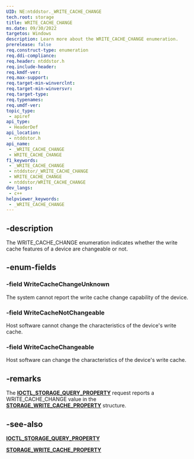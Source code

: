 ```yaml
---
UID: NE:ntddstor._WRITE_CACHE_CHANGE
tech.root: storage
title: WRITE_CACHE_CHANGE
ms.date: 09/30/2022
targetos: Windows
description: Learn more about the WRITE_CACHE_CHANGE enumeration.
prerelease: false
req.construct-type: enumeration
req.ddi-compliance: 
req.header: ntddstor.h
req.include-header: 
req.kmdf-ver: 
req.max-support: 
req.target-min-winverclnt: 
req.target-min-winversvr: 
req.target-type: 
req.typenames: 
req.umdf-ver: 
topic_type:
 - apiref
api_type:
 - HeaderDef
api_location:
 - ntddstor.h
api_name:
 - _WRITE_CACHE_CHANGE
 - WRITE_CACHE_CHANGE
f1_keywords:
 - _WRITE_CACHE_CHANGE
 - ntddstor/_WRITE_CACHE_CHANGE
 - WRITE_CACHE_CHANGE
 - ntddstor/WRITE_CACHE_CHANGE
dev_langs:
 - c++
helpviewer_keywords:
 - _WRITE_CACHE_CHANGE
---
```


## -description

The WRITE\_CACHE\_CHANGE enumeration indicates whether the write cache features of a device are changeable or not.

## -enum-fields

### -field WriteCacheChangeUnknown

The system cannot report the write cache change capability of the device.

### -field WriteCacheNotChangeable

Host software cannot change the characteristics of the device's write cache.

### -field WriteCacheChangeable

Host software can change the characteristics of the device's write cache.

## -remarks

The [**IOCTL\_STORAGE\_QUERY\_PROPERTY**](ni-ntddstor-ioctl_storage_query_property.md) request reports a WRITE\_CACHE\_CHANGE value in the [**STORAGE\_WRITE\_CACHE\_PROPERTY**](ns-ntddstor-_storage_write_cache_property.md) structure.

## -see-also

[**IOCTL\_STORAGE\_QUERY\_PROPERTY**](ni-ntddstor-ioctl_storage_query_property.md)

[**STORAGE\_WRITE\_CACHE\_PROPERTY**](ns-ntddstor-_storage_write_cache_property.md)
